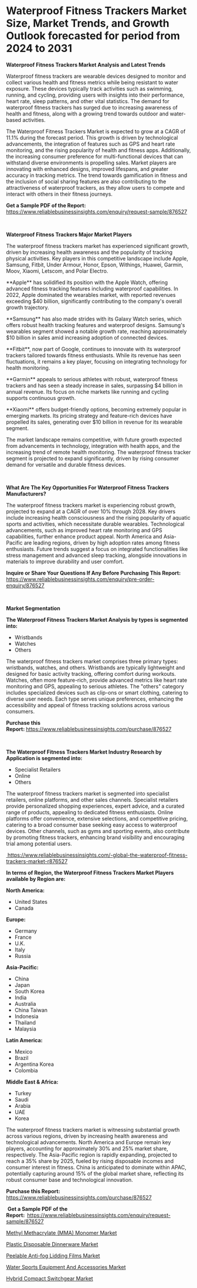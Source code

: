 <p><h1>Waterproof Fitness Trackers Market Size, Market Trends, and Growth Outlook forecasted for period from 2024 to 2031</h1></p><p><strong>Waterproof Fitness Trackers Market Analysis and Latest Trends</strong></p>
<p><p>Waterproof fitness trackers are wearable devices designed to monitor and collect various health and fitness metrics while being resistant to water exposure. These devices typically track activities such as swimming, running, and cycling, providing users with insights into their performance, heart rate, sleep patterns, and other vital statistics. The demand for waterproof fitness trackers has surged due to increasing awareness of health and fitness, along with a growing trend towards outdoor and water-based activities.</p><p>The Waterproof Fitness Trackers Market is expected to grow at a CAGR of 11.1% during the forecast period. This growth is driven by technological advancements, the integration of features such as GPS and heart rate monitoring, and the rising popularity of health and fitness apps. Additionally, the increasing consumer preference for multi-functional devices that can withstand diverse environments is propelling sales. Market players are innovating with enhanced designs, improved lifespans, and greater accuracy in tracking metrics. The trend towards gamification in fitness and the inclusion of social sharing features are also contributing to the attractiveness of waterproof trackers, as they allow users to compete and interact with others in their fitness journeys.</p></p>
<p><strong>Get a Sample PDF of the Report:&nbsp;</strong> <a href="https://www.reliablebusinessinsights.com/enquiry/request-sample/876527">https://www.reliablebusinessinsights.com/enquiry/request-sample/876527</a></p>
<p>&nbsp;</p>
<p><strong>Waterproof Fitness Trackers Major Market Players</strong></p>
<p><p>The waterproof fitness trackers market has experienced significant growth, driven by increasing health awareness and the popularity of tracking physical activities. Key players in this competitive landscape include Apple, Samsung, Fitbit, Under Armour, Honor, Epson, Withings, Huawei, Garmin, Moov, Xiaomi, Letscom, and Polar Electro.</p><p>**Apple** has solidified its position with the Apple Watch, offering advanced fitness tracking features including waterproof capabilities. In 2022, Apple dominated the wearables market, with reported revenues exceeding $40 billion, significantly contributing to the company's overall growth trajectory.</p><p>**Samsung** has also made strides with its Galaxy Watch series, which offers robust health tracking features and waterproof designs. Samsung's wearables segment showed a notable growth rate, reaching approximately $10 billion in sales amid increasing adoption of connected devices.</p><p>**Fitbit**, now part of Google, continues to innovate with its waterproof trackers tailored towards fitness enthusiasts. While its revenue has seen fluctuations, it remains a key player, focusing on integrating technology for health monitoring.</p><p>**Garmin** appeals to serious athletes with robust, waterproof fitness trackers and has seen a steady increase in sales, surpassing $4 billion in annual revenue. Its focus on niche markets like running and cycling supports continuous growth.</p><p>**Xiaomi** offers budget-friendly options, becoming extremely popular in emerging markets. Its pricing strategy and feature-rich devices have propelled its sales, generating over $10 billion in revenue for its wearable segment.</p><p>The market landscape remains competitive, with future growth expected from advancements in technology, integration with health apps, and the increasing trend of remote health monitoring. The waterproof fitness tracker segment is projected to expand significantly, driven by rising consumer demand for versatile and durable fitness devices.</p></p>
<p>&nbsp;</p>
<p><strong>What Are The Key Opportunities For Waterproof Fitness Trackers Manufacturers?</strong></p>
<p><p>The waterproof fitness trackers market is experiencing robust growth, projected to expand at a CAGR of over 10% through 2028. Key drivers include increasing health consciousness and the rising popularity of aquatic sports and activities, which necessitate durable wearables. Technological advancements, such as improved heart rate monitoring and GPS capabilities, further enhance product appeal. North America and Asia-Pacific are leading regions, driven by high adoption rates among fitness enthusiasts. Future trends suggest a focus on integrated functionalities like stress management and advanced sleep tracking, alongside innovations in materials to improve durability and user comfort.</p></p>
<p><strong>Inquire or Share Your Questions If Any Before Purchasing This Report:</strong> <a href="https://www.reliablebusinessinsights.com/enquiry/pre-order-enquiry/876527">https://www.reliablebusinessinsights.com/enquiry/pre-order-enquiry/876527</a></p>
<p>&nbsp;</p>
<p><strong>Market Segmentation</strong></p>
<p><strong>The Waterproof Fitness Trackers Market Analysis by types is segmented into:</strong></p>
<p><ul><li>Wristbands</li><li>Watches</li><li>Others</li></ul></p>
<p><p>The waterproof fitness trackers market comprises three primary types: wristbands, watches, and others. Wristbands are typically lightweight and designed for basic activity tracking, offering comfort during workouts. Watches, often more feature-rich, provide advanced metrics like heart rate monitoring and GPS, appealing to serious athletes. The "others" category includes specialized devices such as clip-ons or smart clothing, catering to diverse user needs. Each type serves unique preferences, enhancing the accessibility and appeal of fitness tracking solutions across various consumers.</p></p>
<p><strong>Purchase this Report:&nbsp;</strong><a href="https://www.reliablebusinessinsights.com/purchase/876527">https://www.reliablebusinessinsights.com/purchase/876527</a></p>
<p>&nbsp;</p>
<p><strong>The Waterproof Fitness Trackers Market Industry Research by Application is segmented into:</strong></p>
<p><ul><li>Specialist Retailers</li><li>Online</li><li>Others</li></ul></p>
<p><p>The waterproof fitness trackers market is segmented into specialist retailers, online platforms, and other sales channels. Specialist retailers provide personalized shopping experiences, expert advice, and a curated range of products, appealing to dedicated fitness enthusiasts. Online platforms offer convenience, extensive selections, and competitive pricing, catering to a broad consumer base seeking easy access to waterproof devices. Other channels, such as gyms and sporting events, also contribute by promoting fitness trackers, enhancing brand visibility and encouraging trial among potential users.</p></p>
<p><a href="https://www.reliablebusinessinsights.com/-global-the-waterproof-fitness-trackers-market-r876527">&nbsp;https://www.reliablebusinessinsights.com/-global-the-waterproof-fitness-trackers-market-r876527</a></p>
<p><strong>In terms of Region, the Waterproof Fitness Trackers Market Players available by Region are:</strong></p>
<p>
    <p> <strong> North America: </strong>
        <ul>
            <li>United States</li>
            <li>Canada</li>
        </ul>
        </p> 
    <p> <strong> Europe: </strong>
        <ul>
            <li>Germany</li>
            <li>France</li>
            <li>U.K.</li>
            <li>Italy</li>
            <li>Russia</li>
        </ul>
        </p> 
    <p> <strong> Asia-Pacific: </strong>
        <ul>
            <li>China</li>
            <li>Japan</li>
            <li>South Korea</li>
            <li>India</li>
            <li>Australia</li>
            <li>China Taiwan</li>
            <li>Indonesia</li>
            <li>Thailand</li>
            <li>Malaysia</li>
        </ul>
        </p> 
    <p> <strong> Latin America: </strong>
        <ul>
            <li>Mexico</li>
            <li>Brazil</li>
            <li>Argentina Korea</li>
            <li>Colombia</li>
        </ul>
        </p> 
    <p> <strong> Middle East & Africa: </strong>
        <ul>
            <li>Turkey</li>
            <li>Saudi</li>
            <li>Arabia</li>
            <li>UAE</li>
            <li>Korea</li>
        </ul>
    </p>
    </p>
<p><p>The waterproof fitness trackers market is witnessing substantial growth across various regions, driven by increasing health awareness and technological advancements. North America and Europe remain key players, accounting for approximately 30% and 25% market share, respectively. The Asia-Pacific region is rapidly expanding, projected to reach a 35% share by 2025, fueled by rising disposable incomes and consumer interest in fitness. China is anticipated to dominate within APAC, potentially capturing around 15% of the global market share, reflecting its robust consumer base and technological innovation.</p></p>
<p><strong>Purchase this Report: </strong><a href="https://www.reliablebusinessinsights.com/purchase/876527">https://www.reliablebusinessinsights.com/purchase/876527</a></p>
<p>&nbsp;<strong>Get a Sample PDF of the Report:&nbsp;&nbsp;</strong><a href="https://www.reliablebusinessinsights.com/enquiry/request-sample/876527">https://www.reliablebusinessinsights.com/enquiry/request-sample/876527</a></p>
<p><strong></strong></p>
<p><p><a href="https://issuu.com/reportprime-2/docs/methyl-methacrylate-mma-monomer-mar_dc72439d821476">Methyl Methacrylate (MMA) Monomer Market</a></p><p><a href="https://www.linkedin.com/pulse/plastic-disposable-dinnerware-market-industry-landscape-growth-nhtpf?trackingId=JkKwjJVWS%2FWA9HTseUI6Qw%3D%3D">Plastic Disposable Dinnerware Market</a></p><p><a href="https://medium.com/@eujr673/peelable-anti-fog-lidding-films-market-market-segmentation-geographical-regions-and-market-6c96ef548981">Peelable Anti-fog Lidding Films Market</a></p><p><a href="https://github.com/bmorecock/Market-Research-Report-List-5/blob/main/water-sports-equipment-and-accessories-market.md">Water Sports Equipment And Accessories Market</a></p><p><a href="https://medium.com/@randaarks98078567/hybrid-compact-switchgear-market-industry-trends-and-forecast-for-period-from-2024-to-2031-c08dd813161b">Hybrid Compact Switchgear Market</a></p></p>